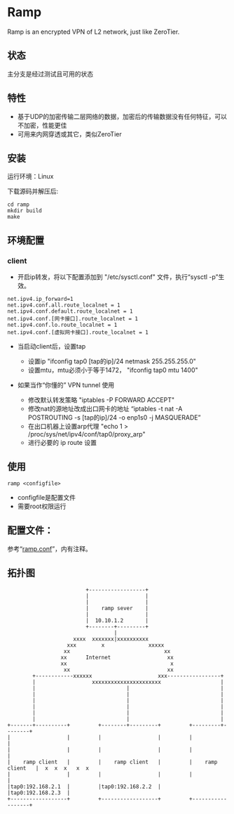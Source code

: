 # Ramp
Ramp is an encrypted VPN of L2 network, just like ZeroTier.

## 状态
主分支是经过测试且可用的状态

## 特性
* 基于UDP的加密传输二层网络的数据，加密后的传输数据没有任何特征，可以不加密，性能更佳
* 可用来内网穿透或其它，类似ZeroTier

## 安装
运行环境：Linux

下载源码并解压后:
```
cd ramp
mkdir build
make
```

## 环境配置
### client
* 开启ip转发，将以下配置添加到 "/etc/sysctl.conf" 文件，执行“sysctl -p”生效。
```
net.ipv4.ip_forward=1
net.ipv4.conf.all.route_localnet = 1
net.ipv4.conf.default.route_localnet = 1
net.ipv4.conf.[网卡接口].route_localnet = 1
net.ipv4.conf.lo.route_localnet = 1
net.ipv4.conf.[虚拟网卡接口].route_localnet = 1
```

* 当启动client后，设置tap
  * 设置ip "ifconfig tap0 [tap的ip]/24 netmask 255.255.255.0"
  * 设置mtu，mtu必须小于等于1472， "ifconfig tap0 mtu 1400"

* 如果当作“你懂的” VPN tunnel 使用
  * 修改默认转发策略 "iptables -P FORWARD ACCEPT"
  * 修改nat的源地址改成出口网卡的地址 “iptables -t nat -A POSTROUTING -s [tap的ip]/24 -o enp1s0 -j MASQUERADE”
  * 在出口机器上设置arp代理 "echo 1 >  /proc/sys/net/ipv4/conf/tap0/proxy_arp"
  * 进行必要的 ip route 设置

## 使用
```
ramp <configfile>
```
* configfile是配置文件
* 需要root权限运行

## 配置文件：
参考“[ramp.conf](https://github.com/xboss/ramp/blob/main/ramp.conf)”，内有注释。

## 拓扑图

```
                         +------------------+
                         |                  |
                         |                  |
                         |    ramp sever    |
                         |                  |
                         |  10.10.1.2       |
                         +--------+---------+
                                  |
                     xxxx  xxxxxxx|xxxxxxxxxx
                   xxx        x              xxxxx
                  xx                              xx
                 xx      Internet                  xx
                 xx                                 x
                  xx                               xx
        +------------xxxxxx                     xxx-----------------+
        |                  xxxxxxxxxxxxxxxxxxxxxx                   |
        |                             |                             |
        |                             |                             |
        |                             |                             |
        |                             |                             |
        |                             |                             |
        |                             |                             |
+-------+----------+         +--------+---------+         +---------+--------+
|                  |         |                  |         |                  |
|                  |         |                  |         |                  |
|    ramp client   |         |    ramp client   |         |    ramp client   |  x  x  x   x  x
|                  |         |                  |         |                  |
|tap0:192.168.2.1  |         |tap0:192.168.2.2  |         |tap0:192.168.2.3  |
+------------------+         +------------------+         +------------------+

```